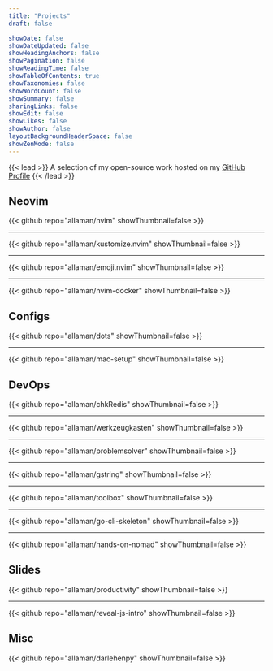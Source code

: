 ```yaml
---
title: "Projects"
draft: false

showDate: false
showDateUpdated: false
showHeadingAnchors: false
showPagination: false
showReadingTime: false
showTableOfContents: true
showTaxonomies: false
showWordCount: false
showSummary: false
sharingLinks: false
showEdit: false
showLikes: false
showAuthor: false
layoutBackgroundHeaderSpace: false
showZenMode: false
---
```


{{< lead >}}
A selection of my open-source work hosted on my [GitHub Profile](https://github.com/Allaman/)
{{< /lead >}}

## Neovim

{{< github repo="allaman/nvim" showThumbnail=false >}}

---

{{< github repo="allaman/kustomize.nvim" showThumbnail=false >}}

---

{{< github repo="allaman/emoji.nvim" showThumbnail=false >}}

---

{{< github repo="allaman/nvim-docker" showThumbnail=false >}}

## Configs

{{< github repo="allaman/dots" showThumbnail=false >}}

---

{{< github repo="allaman/mac-setup" showThumbnail=false >}}

## DevOps

{{< github repo="allaman/chkRedis" showThumbnail=false >}}

---

{{< github repo="allaman/werkzeugkasten" showThumbnail=false >}}

---

{{< github repo="allaman/problemsolver" showThumbnail=false >}}

---

{{< github repo="allaman/gstring" showThumbnail=false >}}

---

{{< github repo="allaman/toolbox" showThumbnail=false >}}

---

{{< github repo="allaman/go-cli-skeleton" showThumbnail=false >}}

---

{{< github repo="allaman/hands-on-nomad" showThumbnail=false >}}

## Slides

{{< github repo="allaman/productivity" showThumbnail=false >}}

---

{{< github repo="allaman/reveal-js-intro" showThumbnail=false >}}

## Misc

{{< github repo="allaman/darlehenpy" showThumbnail=false >}}
